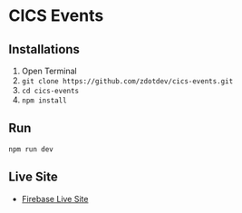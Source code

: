 # CICS Events

## Installations

1. Open Terminal
2. `git clone https://github.com/zdotdev/cics-events.git`
3. `cd cics-events`
4. `npm install`

## Run

`npm run dev`

## Live Site

- [Firebase Live Site](https://cics-events.web.app/)
